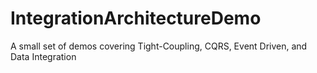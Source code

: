 # IntegrationArchitectureDemo
A small set of demos covering Tight-Coupling, CQRS, Event Driven, and Data Integration

